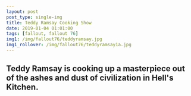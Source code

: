```yaml
---
layout: post
post_type: single-img
title: Teddy Ramsay Cooking Show
date: 2019-01-04 01:01:00
tags: [fallout, fallout 76]
img1: /img/fallout76/teddyramsay.jpg
img1_rollover: /img/fallout76/teddyramsay1a.jpg
---
```

## Teddy Ramsay is cooking up a masterpiece out of the ashes and dust of civilization in Hell's Kitchen.
